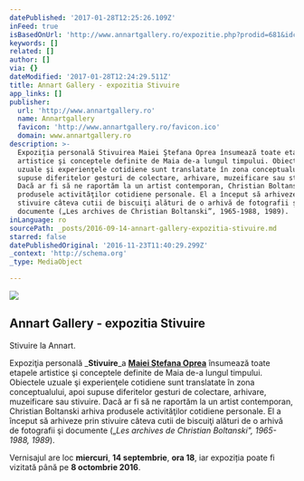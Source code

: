 ```yaml
---
datePublished: '2017-01-28T12:25:26.109Z'
inFeed: true
isBasedOnUrl: 'http://www.annartgallery.ro/expozitie.php?prodid=681&idcat=3'
keywords: []
related: []
author: []
via: {}
dateModified: '2017-01-28T12:24:29.511Z'
title: Annart Gallery - expozitia Stivuire
app_links: []
publisher:
  url: 'http://www.annartgallery.ro'
  name: Annartgallery
  favicon: 'http://www.annartgallery.ro/favicon.ico'
  domain: www.annartgallery.ro
description: >-
  Expoziţia personală Stivuirea Maiei Ştefana Oprea însumează toate etapele
  artistice şi conceptele definite de Maia de-a lungul timpului. Obiectele
  uzuale şi experienţele cotidiene sunt translatate în zona conceptualului, apoi
  supuse diferitelor gesturi de colectare, arhivare, muzeificare sau stivuire.
  Dacă ar fi să ne raportăm la un artist contemporan, Christian Boltanski arhiva
  produsele activităţilor cotidiene personale. El a început să arhiveze prin
  stivuire câteva cutii de biscuiţi alături de o arhivă de fotografii şi
  documente („Les archives de Christian Boltanski”, 1965-1988, 1989).
inLanguage: ro
sourcePath: _posts/2016-09-14-annart-gallery-expozitia-stivuire.md
starred: false
datePublishedOriginal: '2016-11-23T11:40:29.299Z'
_context: 'http://schema.org'
_type: MediaObject

---
```

<article style=""><img src="https://imgflo.herokuapp.com/graph/2b2431f8e7ba7b0/8fa703dd036b75b9b9b078528afe29f1/noop.jpg?input=http%3A%2F%2Fwww.annartgallery.ro%2Fwebimg%2Fproduse%2F681poza1.jpg" /><h1>Annart Gallery - expozitia Stivuire</h1><p>Stivuire la Annart.</p></article>

Expoziţia personală _**Stivuire**_a **[Maiei Ştefana Oprea][0]** însumează toate etapele artistice şi conceptele definite de Maia de-a lungul timpului. Obiectele uzuale şi experienţele cotidiene sunt translatate în zona conceptualului, apoi supuse diferitelor gesturi de colectare, arhivare, muzeificare sau stivuire. Dacă ar fi să ne raportăm la un artist contemporan, Christian Boltanski arhiva produsele activităţilor cotidiene personale. El a început să arhiveze prin stivuire câteva cutii de biscuiţi alături de o arhivă de fotografii şi documente („_Les archives de Christian Boltanski", 1965-1988, 1989_).

Vernisajul are loc **miercuri**, **14 septembrie**, **ora 18**, iar expoziția poate fi vizitată până pe **8 octombrie 2016**.

[0]: http://annartgallery.ro/artist.php?prodid=680&idcat=1